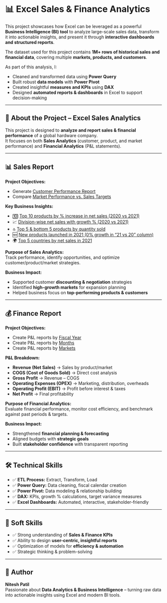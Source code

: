 # 📊 Excel Sales & Finance Analytics

This project showcases how Excel can be leveraged as a powerful **Business Intelligence (BI) tool** to analyze large-scale sales data, transform it into actionable insights, and present it through **interactive dashboards and structured reports**.

The dataset used for this project contains **1M+ rows of historical sales and financial data**, covering multiple **markets, products, and customers**.

As part of this analysis, I:
- Cleaned and transformed data using **Power Query**
- Built robust **data models** with **Power Pivot**
- Created insightful **measures and KPIs** using **DAX**
- Designed **automated reports & dashboards** in Excel to support decision-making

---

## 🏢 About the Project – Excel Sales Analytics

This project is designed to **analyze and report sales & financial performance** of a global hardware company.  
It focuses on both **Sales Analytics** (customer, product, and market performance) and **Financial Analytics** (P&L statements).

---

## 📊 Sales Report

**Project Objectives:**
- Generate [Customer Performance Report](https://github.com/NiteshPatilnp/Excel-Sales-Analytics/blob/main/Customer%20Performance%20Report.pdf)  
- Compare [Market Performance vs. Sales Targets](https://github.com/NiteshPatilnp/Excel-Sales-Analytics/blob/main/Market%20Performance%20vs%20Target.pdf)  

**Key Business Insights:**
- 🔟 [Top 10 products by % increase in net sales (2020 vs 2021)](https://github.com/NiteshPatilnp/Excel-Sales-Analytics/blob/main/Top10%20Products%20by%20%25%20increase.pdf)  
- 📈 [Division-wise net sales with growth % (2020 vs 2021)](https://github.com/NiteshPatilnp/Excel-Sales-Analytics/blob/main/Division%20Level%20Report.pdf)  
- 🔝 [Top 5 & bottom 5 products by quantity sold](https://github.com/NiteshPatilnp/Excel-Sales-Analytics/blob/main/Top5-Bottom5%20product%20by%20quantity%20sold.pdf)  
- 🆕 [New products launched in 2021 (0% growth in “21 vs 20” column)](https://github.com/NiteshPatilnp/Excel-Sales-Analytics/blob/main/New%20Products%20-%202021.pdf)  
- 🌍 [Top 5 countries by net sales in 2021](https://github.com/NiteshPatilnp/Excel-Sales-Analytics/blob/main/Top5%20Country%20-%202021.pdf)  

**Purpose of Sales Analytics:**  
Track performance, identify opportunities, and optimize customer/product/market strategies.

**Business Impact:**  
- Supported customer **discounting & negotiation** strategies  
- Identified **high-growth markets** for expansion planning  
- Helped business focus on **top-performing products & customers**  

---

## 💰 Finance Report

**Project Objectives:**
- Create P&L reports by [Fiscal Year](https://github.com/NiteshPatilnp/Excel-Sales-Analytics/blob/main/P%26L%20Statement%20by%20Fiscal%20Year.pdf)  
- Create P&L reports by [Months](https://github.com/NiteshPatilnp/Excel-Sales-Analytics/blob/main/P%26L%20Statement%20by%20Months.pdf)  
- Create P&L reports by [Markets](https://github.com/NiteshPatilnp/Excel-Sales-Analytics/blob/main/P%26L%20Statement%20by%20Markets.pdf)  

**P&L Breakdown:**
- **Revenue (Net Sales)** → Sales by product/market  
- **COGS (Cost of Goods Sold)** → Direct cost analysis  
- **Gross Profit** → Revenue – COGS  
- **Operating Expenses (OPEX)** → Marketing, distribution, overheads  
- **Operating Profit (EBIT)** → Profit before interest & taxes  
- **Net Profit** → Final profitability  

**Purpose of Financial Analytics:**  
Evaluate financial performance, monitor cost efficiency, and benchmark against past periods & targets.

**Business Impact:**  
- Strengthened **financial planning & forecasting**  
- Aligned budgets with **strategic goals**  
- Built **stakeholder confidence** with transparent reporting  

---

## 🛠️ Technical Skills

- ✅ **ETL Process:** Extract, Transform, Load  
- ✅ **Power Query:** Data cleaning, fiscal calendar creation  
- ✅ **Power Pivot:** Data modeling & relationship building  
- ✅ **DAX:** KPIs, growth % calculations, target variance measures  
- ✅ **Excel Dashboards:** Automated, interactive, stakeholder-friendly  

---

## 🤝 Soft Skills

- ✅ Strong understanding of **Sales & Finance KPIs**  
- ✅ Ability to design **user-centric, insightful reports**  
- ✅ Optimization of models for **efficiency & automation**  
- ✅ Strategic thinking & problem-solving  

---

## 👤 Author

**Nitesh Patil**  
Passionate about **Data Analytics & Business Intelligence** – turning raw data into actionable insights using Excel and modern BI tools.
